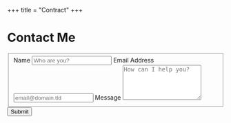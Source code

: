 +++
title = "Contract"
+++

# Contact Me


<form id="fs-frm" name="simple-contact-form" accept-charset="utf-8" action="https://formspree.io/f/xknyylwd" method="post">
  <fieldset id="fs-frm-inputs">
    <label for="name">Name</label>
    <input type="text" name="name" id="name" placeholder="Who are you?" required="">
    <label for="email-address">Email Address</label>
    <input type="email" name="_replyto" id="email-address" placeholder="email@domain.tld" required="">
    <label for="message">Message</label>
    <textarea rows="5" name="message" id="message" placeholder="How can I help you?" required=""></textarea>
    <input type="hidden" name="_subject" id="email-subject" value="Contact Form Submission">
  </fieldset>
  <input type="submit" value="Submit">
</form>
